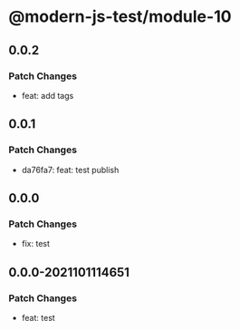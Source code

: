 # @modern-js-test/module-10

## 0.0.2

### Patch Changes

- feat: add tags

## 0.0.1

### Patch Changes

- da76fa7: feat: test publish

## 0.0.0

### Patch Changes

- fix: test

## 0.0.0-2021101114651

### Patch Changes

- feat: test
